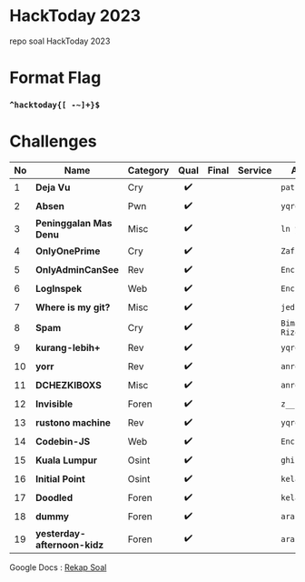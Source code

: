 # HackToday 2023
repo soal HackToday 2023

# Format Flag
### `^hacktoday{[ -~]+}$` ###

# Challenges
| No 	| Name                     	| Category 	| Qual 	  | Final 	| Service 	| Author        	|
|----	|--------------------------	|----------	|:-------:|---------|---------	|---------------|
| 1  	| **Deja Vu**               | Cry      	|✔️     	|       	|         	| `patsac#9402` 	|
| 2  	| **Absen**                	| Pwn      	|✔️     	|       	|         	| `yqroo#2166`  	|
| 3  	| **Peninggalan Mas Denu** 	| Misc     	|✔️     	|       	|         	| `ln y#1800`   	|
| 4  	| **OnlyOnePrime** 	        | Cry     	|✔️     	|       	|         	| `ZafiN#5650`   	|
| 5  	| **OnlyAdminCanSee** 	    | Rev     	|✔️     	|       	|         	| `Encrypted`        |
| 6  	| **LogInspek** 	          | Web     	|✔️     	|       	|         	| `Encrypted`        |
| 7   | **Where is my git?**      | Misc      |✔️       |         |           | `jedi#5782`        |
| 8   | **Spam**                  | Cry       |✔️       |         |           | `Bima Rizqy#8070`  |
| 9   | **kurang-lebih+**         | Rev       |✔️       |         |           | `yqroo#2166`       |
|10   | **yorr**                  | Rev       |✔️       |         |           | `anro128`          |
|11   | **DCHEZKIBOXS**           | Misc      |✔️       |         |           | `anro128`          |
|12   | **Invisible**             | Foren     |✔️       |         |           |`z__ran`            |
|13   | **rustono machine**       | Rev       |✔️       |         |           |`yqroo`             |
|14  	| **Codebin-JS** 	          | Web     	|✔️     	|       	|         	| `Encrypted`        |
|15  	| **Kuala Lumpur** 	        | Osint    	|✔️     	|       	|         	| `ghifar`           |
|16  	| **Initial Point** 	      | Osint     |✔️     	|       	|         	| `kelapacuyy`       |
|17  	| **Doodled** 	            | Foren     |✔️     	|       	|         	| `kelapacuyy`       |
|18  	| **dummy**          	      | Foren     |✔️     	|       	|         	| `arai`       |
|19  	| **yesterday-afternoon-kidz**  | Foren     |✔️     	|       	|         	| `arai`       |

Google Docs : [Rekap Soal](https://docs.google.com/document/d/1Jkl5ULk40FsfhADBwwzSAZdu2R5L2Sa29-jTCr5_meM/edit?usp=sharing)
